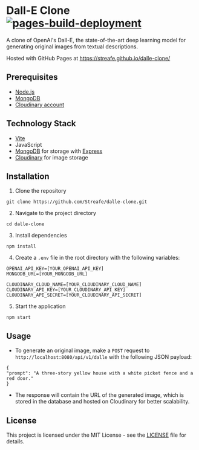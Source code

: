 # Dall-E Clone [![pages-build-deployment](https://github.com/Streafe/dalle-clone/actions/workflows/pages/pages-build-deployment/badge.svg?branch=gh-pages)](https://github.com/Streafe/dalle-clone/actions/workflows/pages/pages-build-deployment)

A clone of OpenAI's Dall-E, the state-of-the-art deep learning model for generating original images from textual descriptions.

Hosted with GitHub Pages at https://streafe.github.io/dalle-clone/

## Prerequisites

- [Node.js](https://nodejs.org/en/download/)
- [MongoDB](https://docs.mongodb.com/manual/installation/)
- [Cloudinary account](https://cloudinary.com/signup)

## Technology Stack

- [Vite](https://github.com/vitejs/vite)
- JavaScript
- [MongoDB](https://www.mongodb.com/) for storage with [Express](https://expressjs.com/)
- [Cloudinary](https://cloudinary.com/) for image storage

## Installation

1. Clone the repository

```
git clone https://github.com/Streafe/dalle-clone.git
```

2. Navigate to the project directory

```
cd dalle-clone
```

3. Install dependencies

```
npm install
```

4. Create a `.env` file in the root directory with the following variables:

```
OPENAI_API_KEY=[YOUR_OPENAI_API_KEY]
MONGODB_URL=[YOUR_MONGODB_URL]

CLOUDINARY_CLOUD_NAME=[YOUR_CLOUDINARY_CLOUD_NAME]
CLOUDINARY_API_KEY=[YOUR_CLOUDINARY_API_KEY]
CLOUDINARY_API_SECRET=[YOUR_CLOUDINARY_API_SECRET]
```

5. Start the application

```
npm start
```

## Usage

- To generate an original image, make a `POST` request to `http://localhost:8080/api/v1/dalle` with the following JSON payload:

```
{
"prompt": "A three-story yellow house with a white picket fence and a red door."
}
```

- The response will contain the URL of the generated image, which is stored in the database and hosted on Cloudinary for better scalability.

## License

This project is licensed under the MIT License - see the [LICENSE](LICENSE) file for details.

